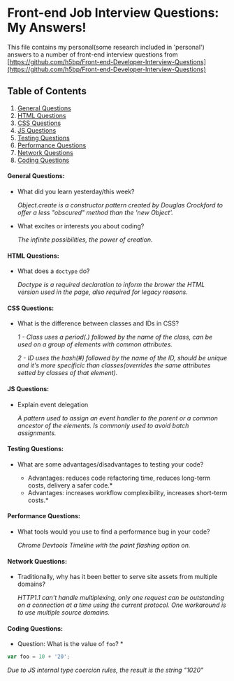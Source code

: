 # Front-end Job Interview Questions: My Answers!

This file contains my personal(some research included in 'personal') answers to a number of front-end interview questions from [https://github.com/h5bp/Front-end-Developer-Interview-Questions](https://github.com/h5bp/Front-end-Developer-Interview-Questions)

## Table of Contents

  1. [General Questions](#general-questions)
  1. [HTML Questions](#html-questions)
  1. [CSS Questions](#css-questions)
  1. [JS Questions](#js-questions)
  1. [Testing Questions](#testing-questions)
  1. [Performance Questions](#performance-questions)
  1. [Network Questions](#network-questions)
  1. [Coding Questions](#coding-questions)

#### General Questions:

* What did you learn yesterday/this week?

   *Object.create is a constructor pattern created by Douglas Crockford to offer a less "obscured" method than the 'new Object'.*
   
* What excites or interests you about coding?

   *The infinite possibilities, the power of creation.*

#### HTML Questions:

* What does a `doctype` do?

   *Doctype is a required declaration to inform the brower the HTML version used in the page, also required for legacy reasons.*

#### CSS Questions:

* What is the difference between classes and IDs in CSS?

   *1 - Class uses a period(.) followed by the name of the class, can be used on a group of elements with common attributes.*
   
   *2 - ID uses the hash(#) followed by the name of the ID, should be unique and it's more specificic than classes(overrides the same attributes setted by classes of that element).*

#### JS Questions:

* Explain event delegation

   *A pattern used to assign an event handler to the parent or a common ancestor of the elements. Is commonly used to avoid batch assignments.*

#### Testing Questions:

* What are some advantages/disadvantages to testing your code?

   * Advantages: reduces code refactoring time, reduces long-term costs, delivery a safer code.*
   * Advantages: increases workflow complexibility, increases short-term costs.*

#### Performance Questions:

* What tools would you use to find a performance bug in your code?

   *Chrome Devtools Timeline with the paint flashing option on.*

#### Network Questions:

* Traditionally, why has it been better to serve site assets from multiple domains?

   *HTTP1.1 can't handle multiplexing, only one request can be outstanding on a connection at a time using the current protocol. One workaround is to use multiple source domains.*

#### Coding Questions:

* Question: What is the value of `foo`? *
```javascript
var foo = 10 + '20';
```
   *Due to JS internal type coercion rules, the result is the string "1020"*
